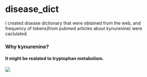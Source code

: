 # disease_dict
I created disease dictionary that were obtained from the web, and frequency of tokens(from pubmed articles about kynurenine) were caclulated. <br>

<h3>Why kynurenine?<br></h3>
<h4>It might be realated to tryptophan metabolism.</h4>
<img src=./kynurenine_disease.png</img>
